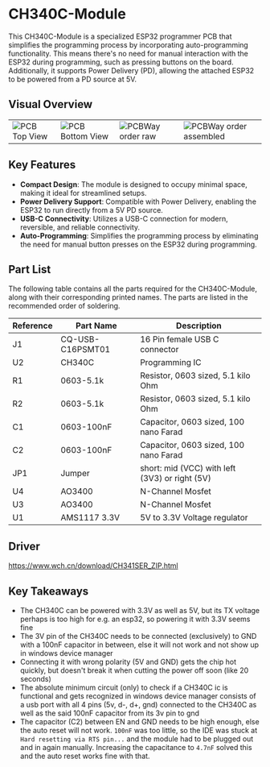 # CH340C-Module

This CH340C-Module is a specialized ESP32 programmer PCB that simplifies the programming process by incorporating auto-programming functionality. This means there's no need for manual interaction with the ESP32 during programming, such as pressing buttons on the board. Additionally, it supports Power Delivery (PD), allowing the attached ESP32 to be powered from a PD source at 5V.

## Visual Overview

<table>
  <tr>
    <td>
      <img src="https://github.com/DoganM95/CH340C-Pcb/assets/38842553/930e5172-5bf8-4496-964e-156199e865cc" alt="PCB Top View"/>
    </td>
    <td>
      <img src="https://github.com/DoganM95/CH340C-Pcb/assets/38842553/0f2f7af0-e23c-419c-b916-a81f3ad52a0a" alt="PCB Bottom View"/>
    </td>
    <td>
      <img src="https://github.com/DoganM95/CH340C-Pcb/assets/38842553/9860365b-ce62-4cc8-a7cd-dd0f03e665b5" alt="PCBWay order raw"/>
    </td>
    <td>
      <img src="https://github.com/DoganM95/CH340C-Pcb/assets/38842553/d23bb2a4-6924-4b47-8242-443eb76528bd" alt="PCBWay order assembled"/>
    </td>
  </tr>
</table>

## Key Features

- **Compact Design**: The module is designed to occupy minimal space, making it ideal for streamlined setups.
- **Power Delivery Support**: Compatible with Power Delivery, enabling the ESP32 to run directly from a 5V PD source.
- **USB-C Connectivity**: Utilizes a USB-C connection for modern, reversible, and reliable connectivity.
- **Auto-Programming**: Simplifies the programming process by eliminating the need for manual button presses on the ESP32 during programming.

## Part List

The following table contains all the parts required for the CH340C-Module, along with their corresponding printed names. The parts are listed in the recommended order of soldering.

| Reference | Part Name               | Description                           |
|-----------|-------------------------|---------------------------------------|
| J1        | CQ-USB-C16PSMT01        | 16 Pin female USB C connector         |
| U2        | CH340C                  | Programming IC                        |
| R1        | 0603-5.1k               | Resistor, 0603 sized, 5.1 kilo Ohm    |
| R2        | 0603-5.1k               | Resistor, 0603 sized, 5.1 kilo Ohm    |
| C1        | 0603-100nF              | Capacitor, 0603 sized, 100 nano Farad |
| C2        | 0603-100nF              | Capacitor, 0603 sized, 100 nano Farad |
| JP1       | Jumper                  | short: mid (VCC) with left (3V3) or right (5V)|
| U4        | AO3400                  | N-Channel Mosfet                      |
| U3        | AO3400                  | N-Channel Mosfet                      |
| U1        | AMS1117 3.3V            | 5V to 3.3V Voltage regulator          |

## Driver
https://www.wch.cn/download/CH341SER_ZIP.html

## Key Takeaways
- The CH340C can be powered with 3.3V as well as 5V, but its TX voltage perhaps is too high for e.g. an esp32, so powering it with 3.3V seems fine
- The 3V pin of the CH340C needs to be connected (exclusively) to GND with a 100nF capacitor in between, else it will not work and not show up in windows device manager
- Connecting it with wrong polarity (5V and GND) gets the chip hot quickly, but doesn't break it when cutting the power off soon (like 20 seconds)
- The absolute minimum circuit (only) to check if a CH340C ic is functional and gets recognized in windows device manager consists of a usb port with all 4 pins (5v, d-, d+, gnd) connected to the CH340C as well as the said 100nF capacitor from its 3v pin to gnd
- The capacitor (C2) between EN and GND needs to be high enough, else the auto reset will not work. `100nF` was too little, so the IDE was stuck at `Hard resetting via RTS pin...` and the module had to be plugged out and in again manually. Increasing the capacitance to `4.7nF` solved this and the auto reset works fine with that.

